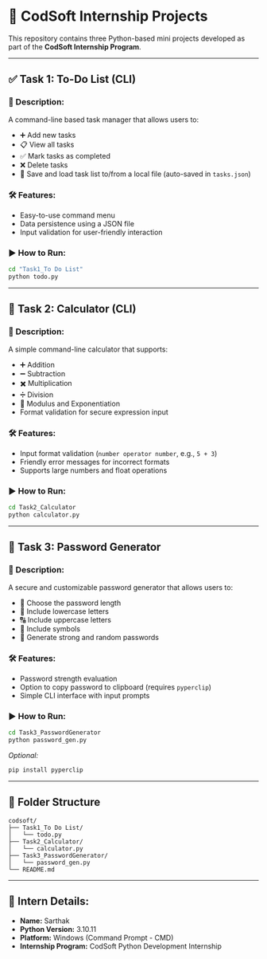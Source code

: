 # 📁 CodSoft Internship Projects

This repository contains three Python-based mini projects developed as part of the **CodSoft Internship Program**.

---

## ✅ Task 1: To-Do List (CLI)

### 📌 Description:
A command-line based task manager that allows users to:
- ➕ Add new tasks  
- 📋 View all tasks  
- ✅ Mark tasks as completed  
- ❌ Delete tasks  
- 💾 Save and load task list to/from a local file (auto-saved in `tasks.json`)  

### 🛠️ Features:
- Easy-to-use command menu  
- Data persistence using a JSON file  
- Input validation for user-friendly interaction  

### ▶️ How to Run:
```bash
cd "Task1_To Do List"
python todo.py
```

---

## 🧮 Task 2: Calculator (CLI)

### 📌 Description:
A simple command-line calculator that supports:
- ➕ Addition  
- ➖ Subtraction  
- ✖️ Multiplication  
- ➗ Division  
- 🔢 Modulus and Exponentiation  
- Format validation for secure expression input  

### 🛠️ Features:
- Input format validation (`number operator number`, e.g., `5 + 3`)  
- Friendly error messages for incorrect formats  
- Supports large numbers and float operations  

### ▶️ How to Run:
```bash
cd Task2_Calculator
python calculator.py
```

---

## 🔐 Task 3: Password Generator

### 📌 Description:
A secure and customizable password generator that allows users to:
- 🔢 Choose the password length  
- 🔡 Include lowercase letters  
- 🔠 Include uppercase letters  
- 🔣 Include symbols  
- 🔁 Generate strong and random passwords  

### 🛠️ Features:
- Password strength evaluation  
- Option to copy password to clipboard (requires `pyperclip`)  
- Simple CLI interface with input prompts  

### ▶️ How to Run:
```bash
cd Task3_PasswordGenerator
python password_gen.py
```

*Optional:*  
```bash
pip install pyperclip
```

---

## 🧾 Folder Structure

```
codsoft/
├── Task1_To Do List/
│   └── todo.py
├── Task2_Calculator/
│   └── calculator.py
├── Task3_PasswordGenerator/
│   └── password_gen.py
└── README.md
```

---

## 🙋 Intern Details:
- **Name:** Sarthak  
- **Python Version:** 3.10.11  
- **Platform:** Windows (Command Prompt - CMD)  
- **Internship Program:** CodSoft Python Development Internship  
